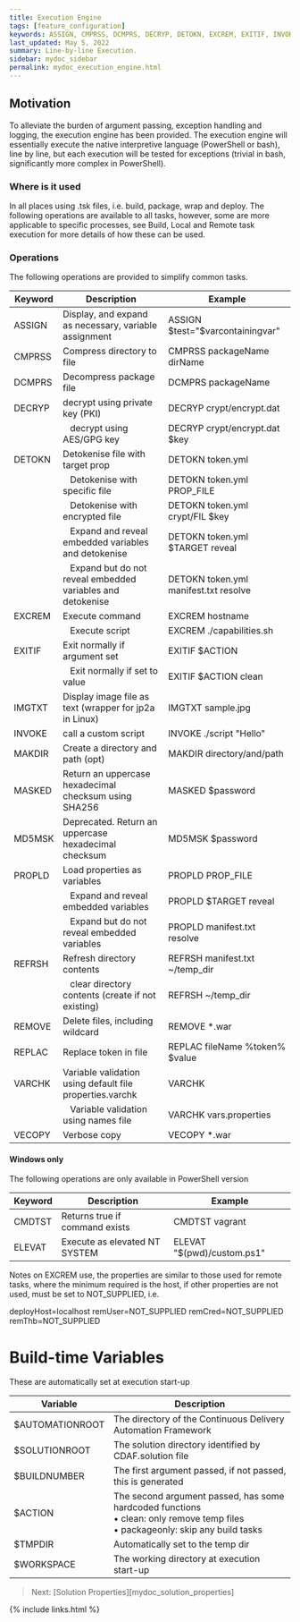 ```yaml
---
title: Execution Engine
tags: [feature_configuration]
keywords: ASSIGN, CMPRSS, DCMPRS, DECRYP, DETOKN, EXCREM, EXITIF, INVOKE, MAKDIR, MASKED, MD5MSK, PROPLD, REFRSH; REMOVE, REPLAC, VARCHK, VECOPY, CMDTST, ELEVAT, IMGTXT, AUTOMATIONROOT, SOLUTIONROOT, BUILDNUMBER, ACTION, TMPDIR, WORKSPACE
last_updated: May 5, 2022
summary: Line-by-line Execution.
sidebar: mydoc_sidebar
permalink: mydoc_execution_engine.html
---
```


## Motivation

To alleviate the burden of argument passing, exception handling and logging, the execution engine has been provided. The execution engine will essentially execute the native interpretive language (PowerShell or bash), line by line, but each execution will be tested for exceptions (trivial in bash, significantly more complex in PowerShell).

### Where is it used

In all places using .tsk files, i.e. build, package, wrap and deploy. The following operations are available to all tasks, however, some are more applicable to specific processes, see Build, Local and Remote task execution for more details of how these can be used.

### Operations

The following operations are provided to simplify common tasks.

| Keyword | Description                                                  | Example
| --------|--------------------------------------------------------------|--------
| ASSIGN  | Display, and expand as necessary, variable assignment        | ASSIGN $test="$varcontainingvar"
| CMPRSS  | Compress directory to file                                   | CMPRSS packageName dirName
| DCMPRS  | Decompress package file                                      | DCMPRS packageName
| DECRYP  | decrypt using private key (PKI)                              | DECRYP crypt/encrypt.dat
|         | &nbsp;&nbsp;&nbsp;decrypt using AES/GPG key                  | DECRYP crypt/encrypt.dat $key
| DETOKN  | Detokenise file with target prop                             | DETOKN token.yml
|         | &nbsp;&nbsp;&nbsp;Detokenise with specific file              | DETOKN token.yml PROP_FILE
|         | &nbsp;&nbsp;&nbsp;Detokenise with encrypted file             | DETOKN token.yml crypt/FIL $key
|         | &nbsp;&nbsp;&nbsp;Expand and reveal embedded variables and detokenise        | DETOKN token.yml $TARGET reveal
|         | &nbsp;&nbsp;&nbsp;Expand but do not reveal embedded variables and detokenise | DETOKN token.yml manifest.txt resolve
| EXCREM  |   Execute command                                            | EXCREM hostname
|         | &nbsp;&nbsp;&nbsp;Execute script                             | EXCREM ./capabilities.sh
| EXITIF  | Exit normally if argument set                                | EXITIF $ACTION
|         | &nbsp;&nbsp;&nbsp;Exit normally if set to value              | EXITIF $ACTION clean
| IMGTXT  | Display image file as text (wrapper for jp2a in Linux)       | IMGTXT sample.jpg               |
| INVOKE  | call a custom script                                         | INVOKE ./script "Hello"
| MAKDIR  | Create a directory and path (opt)                            | MAKDIR directory/and/path
| MASKED  | Return an uppercase hexadecimal checksum using SHA256        | MASKED $password
| MD5MSK  | Deprecated. Return an uppercase hexadecimal checksum         | MD5MSK $password
| PROPLD  | Load properties as variables                                 | PROPLD PROP_FILE
|         | &nbsp;&nbsp;&nbsp;Expand and reveal embedded variables                       | PROPLD $TARGET reveal
|         | &nbsp;&nbsp;&nbsp;Expand but do not reveal embedded variables                | PROPLD manifest.txt resolve
| REFRSH  | Refresh directory contents                                   | REFRSH manifest.txt ~/temp_dir
|         | &nbsp;&nbsp;&nbsp;clear directory contents (create if not existing)          | REFRSH ~/temp_dir
| REMOVE  | Delete files, including wildcard                             | REMOVE *.war
| REPLAC  | Replace token in file                                        | REPLAC fileName %token% $value
| VARCHK  | Variable validation using default file properties.varchk     | VARCHK
|         | &nbsp;&nbsp;&nbsp;Variable validation using names file                       | VARCHK vars.properties
| VECOPY  | Verbose copy                                                 | VECOPY *.war

#### Windows only

The following operations are only available in PowerShell version

| Keyword | Description                       | Example                         |
| --------|-----------------------------------|---------------------------------|
| CMDTST  | Returns true if command exists    | CMDTST vagrant                  |
| ELEVAT  | Execute as elevated NT SYSTEM     | ELEVAT "$(pwd)/custom.ps1"      |

Notes on EXCREM use, the properties are similar to those used for remote tasks, where the minimum required is the host, if other properties are not used, must be set to NOT_SUPPLIED, i.e.

  deployHost=localhost
  remUser=NOT_SUPPLIED
  remCred=NOT_SUPPLIED
  remThb=NOT_SUPPLIED

# Build-time Variables

These are automatically set at execution start-up

| Variable        | Description
|-----------------|----------------------------------
| $AUTOMATIONROOT | The directory of the Continuous Delivery Automation Framework
| $SOLUTIONROOT   | The solution directory identified by CDAF.solution file
| $BUILDNUMBER    | The first argument passed, if not passed, this is generated
| $ACTION         | The second argument passed, has some hardcoded functions<br/> • clean: only remove temp files<br/> • packageonly: skip any build tasks
| $TMPDIR         | Automatically set to the temp dir
| $WORKSPACE      | The working directory at execution start-up

> Next: [Solution Properties][mydoc_solution_properties]

{% include links.html %}
